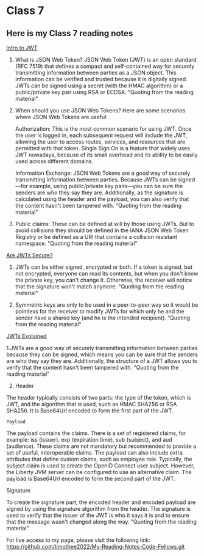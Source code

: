 # Class 7

## Here is my Class 7 reading notes

[Intro to JWT](https://jwt.io/introduction/)

1. What is JSON Web Token?
JSON Web Token (JWT) is an open standard (RFC 7519) that defines a compact and self-contained way for securely transmitting information between parties as a JSON object. This information can be verified and trusted because it is digitally signed. JWTs can be signed using a secret (with the HMAC algorithm) or a public/private key pair using RSA or ECDSA.
"Quoting from the reading material"

2. When should you use JSON Web Tokens?
Here are some scenarios where JSON Web Tokens are useful:

    Authorization: This is the most common scenario for using JWT. Once the user is logged in, each subsequent request will include the JWT, allowing the user to access routes, services, and resources that are permitted with that token. Single Sign On is a feature that widely uses JWT nowadays, because of its small overhead and its ability to be easily used across different domains.

    Information Exchange: JSON Web Tokens are a good way of securely transmitting information between parties. Because JWTs can be signed—for example, using public/private key pairs—you can be sure the senders are who they say they are. Additionally, as the signature is calculated using the header and the payload, you can also verify that the content hasn't been tampered with.
"Quoting from the reading material"

3. Public claims: These can be defined at will by those using JWTs. But to avoid collisions they should be defined in the IANA JSON Web Token Registry or be defined as a URI that contains a collision resistant namespace.
"Quoting from the reading material"

[Are JWTs Secure?](https://stackoverflow.com/questions/27301557/if-you-can-decode-jwt-how-are-they-secure)

1. JWTs can be either signed, encrypted or both. If a token is signed, but not encrypted, everyone can read its contents, but when you don't know the private key, you can't change it. Otherwise, the receiver will notice that the signature won't match anymore.
"Quoting from the reading material"

2. Symmetric keys are only to be used in a peer-to-peer way so it would be pointless for the receiver to modify JWTs for which only he and the sender have a shared key (and he is the intended recipient).
"Quoting from the reading material"

[JWTs Explained](https://www.youtube.com/watch?v=926mknSW9Lo)

  1.JWTs are a good way of securely transmitting information between parties because they can be signed, which means you can be sure that the senders are who they say they are. Additionally, the structure of a JWT allows you to verify that the content hasn't been tampered with.
"Quoting from the reading material"

2. Header

The header typically consists of two parts: the type of the token, which is JWT, and the algorithm that is used, such as HMAC SHA256 or RSA SHA256. It is Base64Url encoded to form the first part of the JWT.

    Payload

The payload contains the claims. There is a set of registered claims, for example: iss (issuer), exp (expiration time), sub (subject), and aud (audience). These claims are not mandatory but recommended to provide a set of useful, interoperable claims. The payload can also include extra attributes that define custom claims, such as employee role. Typically, the subject claim is used to create the OpenID Connect user subject. However, the Liberty JVM server can be configured to use an alternative claim. The payload is Base64Url encoded to form the second part of the JWT.

Signature

To create the signature part, the encoded header and encoded payload are signed by using the signature algorithm from the header. The signature is used to verify that the issuer of the JWT is who it says it is and to ensure that the message wasn't changed along the way.
"Quoting from the reading material"

For live access to my page, please visit the following link: 
https://github.com/timothee2022/My-Reading-Notes-Code-Fellows.git